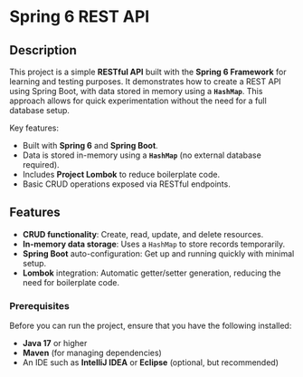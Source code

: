 # Spring 6 REST API

## Description
This project is a simple **RESTful API** built with the **Spring 6 Framework** for learning and testing purposes. It demonstrates how to create a REST API using Spring Boot, with data stored in memory using a **`HashMap`**. This approach allows for quick experimentation without the need for a full database setup.

Key features:
- Built with **Spring 6** and **Spring Boot**.
- Data is stored in-memory using a **`HashMap`** (no external database required).
- Includes **Project Lombok** to reduce boilerplate code.
- Basic CRUD operations exposed via RESTful endpoints.

## Features
- **CRUD functionality**: Create, read, update, and delete resources.
- **In-memory data storage**: Uses a `HashMap` to store records temporarily.
- **Spring Boot** auto-configuration: Get up and running quickly with minimal setup.
- **Lombok** integration: Automatic getter/setter generation, reducing the need for boilerplate code.


### Prerequisites
Before you can run the project, ensure that you have the following installed:
- **Java 17** or higher
- **Maven** (for managing dependencies)
- An IDE such as **IntelliJ IDEA** or **Eclipse** (optional, but recommended)




